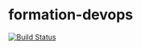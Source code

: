 # formation-devops

[![Build Status](https://travis-ci.org/lecarroul/formation-devops.svg?branch=master)](https://travis-ci.org/lecarroul/formation-devops)